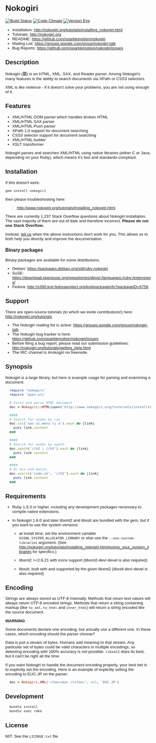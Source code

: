<meta charset='utf-8'>
<head><style> code { font-size: smaller ; } </style>
<body style="font-size: 10pt; font-family: 'Arial'">

# Nokogiri

[![Build Status](https://travis-ci.org/sparklemotion/nokogiri.svg?branch=master)](https://travis-ci.org/sparklemotion/nokogiri)
[![Code Climate](https://codeclimate.com/github/sparklemotion/nokogiri.png)](https://codeclimate.com/github/sparklemotion/nokogiri)
[![Version Eye](https://www.versioneye.com/ruby/nokogiri/badge.png)](https://www.versioneye.com/ruby/nokogiri)

* Installation: http://nokogiri.org/tutorials/installing_nokogiri.html
* Tutorials:    http://nokogiri.org
* README:       https://github.com/sparklemotion/nokogiri
* Mailing List: https://groups.google.com/group/nokogiri-talk
* Bug Reports:  https://github.com/sparklemotion/nokogiri/issues


## Description

Nokogiri (鋸) is an HTML, XML, SAX, and Reader parser.  Among
Nokogiri's many features is the ability to search documents via XPath
or CSS3 selectors.

XML is like violence - if it doesn’t solve your problems, you are not
using enough of it.


## Features

* XML/HTML DOM parser which handles broken HTML
* XML/HTML SAX parser
* XML/HTML Push parser
* XPath 1.0 support for document searching
* CSS3 selector support for document searching
* XML/HTML builder
* XSLT transformer

Nokogiri parses and searches XML/HTML using native libraries (either C
or Java, depending on your Ruby), which means it's fast and
standards-compliant.


## Installation

If this doesn't work:

```
gem install nokogiri
```

then please troubleshooting here:

> http://www.nokogiri.org/tutorials/installing_nokogiri.html

There are currently 1,237 Stack Overflow questions about Nokogiri
installation. The vast majority of them are out of date and therefore
incorrect. __Please do not use Stack Overflow.__

Instead, [tell us](http://nokogiri.org/tutorials/getting_help.html)
when the above instructions don't work for you. This allows us to both
help you directly and improve the documentation.


### Binary packages

Binary packages are available for some distributions.

* Debian: https://packages.debian.org/sid/ruby-nokogiri
* SuSE: https://download.opensuse.org/repositories/devel:/languages:/ruby:/extensions/
* Fedora: http://s390.koji.fedoraproject.org/koji/packageinfo?packageID=6756


## Support

There are open-source tutorials (to which we invite contributions!) here: http://nokogiri.org/tutorials

* The Nokogiri mailing list is active: https://groups.google.com/group/nokogiri-talk
* The Nokogiri bug tracker is here: https://github.com/sparklemotion/nokogiri/issues
* Before filing a bug report, please read our submission guidelines: http://nokogiri.org/tutorials/getting_help.html
* The IRC channel is #nokogiri on freenode.


## Synopsis

Nokogiri is a large library, but here is example usage for parsing and examining a document:

```ruby
  require 'nokogiri'
  require 'open-uri'

  # Fetch and parse HTML document
  doc = Nokogiri::HTML(open('http://www.nokogiri.org/tutorials/installing_nokogiri.html'))

  ####
  # Search for nodes by css
  doc.css('nav ul.menu li a').each do |link|
    puts link.content
  end

  ####
  # Search for nodes by xpath
  doc.xpath('//h2 | //h3').each do |link|
    puts link.content
  end

  ####
  # Or mix and match.
  doc.search('code.sh', '//h2').each do |link|
    puts link.content
  end
```


## Requirements

* Ruby 1.9.3 or higher, including any development packages necessary
  to compile native extensions.

* In Nokogiri 1.6.0 and later libxml2 and libxslt are bundled with the
  gem, but if you want to use the system versions:

  * at install time, set the environment variable
    `USING_SYSTEM_ALLOCATOR_LIBRARY` or else use the
    `--use-system-libraries` argument. (See
    http://nokogiri.org/tutorials/installing_nokogiri.html#using_your_system_libraries
    for specifics.)

  * libxml2 >=2.6.21 with iconv support
    (libxml2-dev/-devel is also required)

  * libxslt, built with and supported by the given libxml2
    (libxslt-dev/-devel is also required)


## Encoding

Strings are always stored as UTF-8 internally.  Methods that return
text values will always return UTF-8 encoded strings.  Methods that
return a string containing markup (like `to_xml`, `to_html` and
`inner_html`) will return a string encoded like the source document.

__WARNING__

Some documents declare one encoding, but actually use a different
one. In these cases, which encoding should the parser choose?

Data is just a stream of bytes. Humans add meaning to that stream. Any
particular set of bytes could be valid characters in multiple
encodings, so detecting encoding with 100% accuracy is not
possible. `libxml2` does its best, but it can't be right all the time.

If you want Nokogiri to handle the document encoding properly, your
best bet is to explicitly set the encoding.  Here is an example of
explicitly setting the encoding to EUC-JP on the parser:

```ruby
  doc = Nokogiri.XML('<foo><bar /><foo>', nil, 'EUC-JP')
```

## Development

```bash
  bundle install
  bundle exec rake
```

## License

MIT. See the `LICENSE.txt` file.
